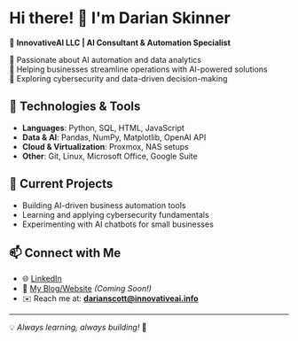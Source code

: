 # Hi there! 👋 I'm Darian Skinner  

🚀 **InnovativeAI LLC | AI Consultant & Automation Specialist**  

🔹 Passionate about AI automation and data analytics  
🔹 Helping businesses streamline operations with AI-powered solutions  
🔹 Exploring cybersecurity and data-driven decision-making  

## 🔧 Technologies & Tools  
- **Languages**: Python, SQL, HTML, JavaScript  
- **Data & AI**: Pandas, NumPy, Matplotlib, OpenAI API  
- **Cloud & Virtualization**: Proxmox, NAS setups  
- **Other**: Git, Linux, Microsoft Office, Google Suite  

## 📌 Current Projects  
- Building AI-driven business automation tools  
- Learning and applying cybersecurity fundamentals  
- Experimenting with AI chatbots for small businesses  

## 📫 Connect with Me  
- 🌐 [LinkedIn](https://www.linkedin.com/in/innovativeai)  
- 📝 [My Blog/Website](#) *(Coming Soon!)*  
- ✉️ Reach me at: **darianscott@innovativeai.info**  

---  

💡 *Always learning, always building!* 🚀  


